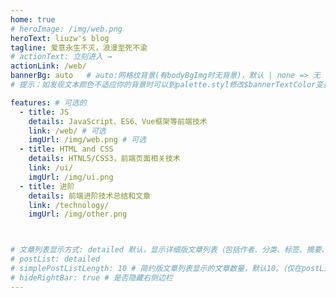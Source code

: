 ```yaml
---
home: true
# heroImage: /img/web.png
heroText: liuzw's blog
tagline: 爱意永生不灭，浪漫至死不渝
# actionText: 立刻进入 →
actionLink: /web/
bannerBg: auto   # auto:网格纹背景(有bodyBgImg时无背景)，默认 | none => 无 | '大图地址' | background: 自定义背景样式
# 提示：如发现文本颜色不适应你的背景时可以到palette.styl修改$bannerTextColor变量

features: # 可选的
  - title: JS
    details: JavaScript、ES6、Vue框架等前端技术
    link: /web/ # 可选
    imgUrl: /img/web.png # 可选
  - title: HTML and CSS
    details: HTNL5/CSS3，前端页面相关技术
    link: /ui/
    imgUrl: /img/ui.png
  - title: 进阶
    details: 前端进阶技术总结和文章
    link: /technology/
    imgUrl: /img/other.png



# 文章列表显示方式: detailed 默认，显示详细版文章列表（包括作者、分类、标签、摘要、分页等）| simple => 显示简约版文章列表（仅标题和日期）| none 不显示文章列表
# postList: detailed
# simplePostListLength: 10 # 简约版文章列表显示的文章数量，默认10。（仅在postList设置为simple时生效）
# hideRightBar: true # 是否隐藏右侧边栏
---
```


